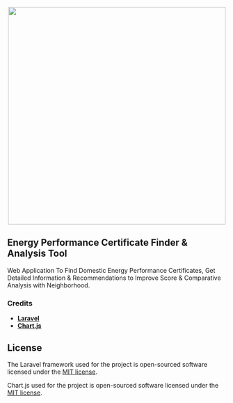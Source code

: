 <p align="center"><a href="https://laravel.com" target="_blank"><img src="https://raw.githubusercontent.com/laravel/art/master/logo-lockup/5%20SVG/2%20CMYK/1%20Full%20Color/laravel-logolockup-cmyk-red.svg" width="500"></a></p>


## Energy Performance Certificate Finder & Analysis Tool

Web Application To Find Domestic Energy Performance Certificates, Get Detailed Information & Recommendations to Improve Score & Comparative Analysis with Neighborhood.


### Credits

- **[Laravel](https://laravel.com/)**
- **[Chart.js](https://www.chartjs.org/)**

## License

The Laravel framework used for the project is open-sourced software licensed under the [MIT license](https://opensource.org/licenses/MIT).

Chart.js used for the project is open-sourced software licensed under the [MIT license](https://opensource.org/licenses/MIT).
